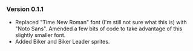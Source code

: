 ### Version 0.1.1

- Replaced "Time New Roman" font (I'm still not sure what this is) with "Noto Sans". Amended a few bits of code to take advantage of this slightly smaller font.
- Added Biker and Biker Leader sprites.